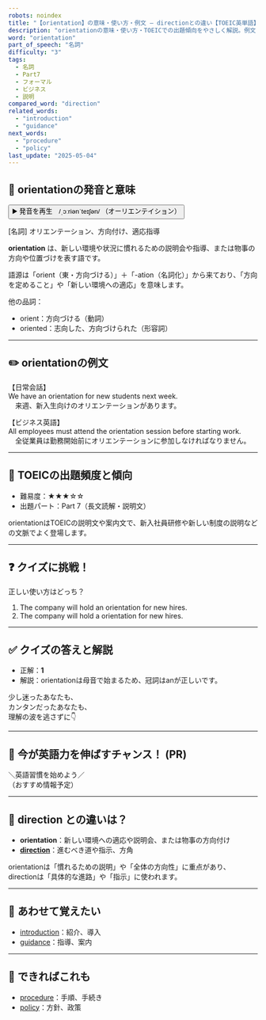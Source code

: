 ```yaml
---
robots: noindex
title: "【orientation】の意味・使い方・例文 ― directionとの違い【TOEIC英単語】"
description: "orientationの意味・使い方・TOEICでの出題傾向をやさしく解説。例文・クイズ付きでdirectionとの違いもわかりやすく学べます。"
word: "orientation"
part_of_speech: "名詞"
difficulty: "3"
tags:
  - 名詞
  - Part7
  - フォーマル
  - ビジネス
  - 説明
compared_word: "direction"
related_words:
  - "introduction"
  - "guidance"
next_words:
  - "procedure"
  - "policy"
last_update: "2025-05-04"
---
```


## 🔰 orientationの発音と意味

<button class="play-audio" onclick="playTTS('orientation')">
  <span class="play-audio-main">
    ▶️ 発音を再生　/ˌɔːriənˈteɪʃən/
  </span>
  <span class="play-audio-sub">
    （オーリエンテイション）
  </span>
</button>

[名詞] オリエンテーション、方向付け、適応指導

**orientation** は、新しい環境や状況に慣れるための説明会や指導、または物事の方向や位置づけを表す語です。

語源は「orient（東・方向づける）」＋「-ation（名詞化）」から来ており、「方向を定めること」や「新しい環境への適応」を意味します。

他の品詞：  
- orient：方向づける（動詞）
- oriented：志向した、方向づけられた（形容詞）

---

## ✏️ orientationの例文

【日常会話】  
We have an orientation for new students next week.  
　来週、新入生向けのオリエンテーションがあります。

【ビジネス英語】  
All employees must attend the orientation session before starting work.  
　全従業員は勤務開始前にオリエンテーションに参加しなければなりません。

---

## 🎯 TOEICの出題頻度と傾向

- 難易度：★★★☆☆
- 出題パート：Part 7（長文読解・説明文）

orientationはTOEICの説明文や案内文で、新入社員研修や新しい制度の説明などの文脈でよく登場します。

---

## ❓ クイズに挑戦！

正しい使い方はどっち？

1. The company will hold an orientation for new hires.  
2. The company will hold a orientation for new hires.

---

## ✅ クイズの答えと解説

- 正解：**1**
- 解説：orientationは母音で始まるため、冠詞はanが正しいです。

少し迷ったあなたも、  
カンタンだったあなたも、  
理解の波を逃さずに👇️

---

## 🚀 今が英語力を伸ばすチャンス！ (PR)

<div class="info-center">
＼英語習慣を始めよう／<br>  
（おすすめ情報予定）
</div>

---

## 🤔  direction との違いは？

- **orientation**：新しい環境への適応や説明会、または物事の方向付け
- **[direction](/direction)**：進むべき道や指示、方角

orientationは「慣れるための説明」や「全体の方向性」に重点があり、directionは「具体的な進路」や「指示」に使われます。

---

## 🧩 あわせて覚えたい

- [introduction](/introduction)：紹介、導入
- [guidance](/guidance)：指導、案内

---

## 📖 できればこれも

- [procedure](/procedure)：手順、手続き
- [policy](/policy)：方針、政策

<!-- cvid: aid14_bid13 -->
